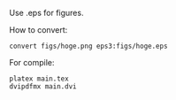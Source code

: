 Use .eps for figures.

How to convert:
```
convert figs/hoge.png eps3:figs/hoge.eps
```
For compile:
```
platex main.tex
dvipdfmx main.dvi
```
